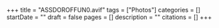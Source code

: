 +++
title = "ASSDOROFFUN0.avif"
tags = ["Photos"]
categories = []
startDate = ""
draft = false
pages = []
description = ""
citations = []
+++
